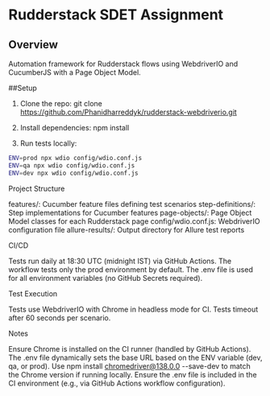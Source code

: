 # Rudderstack SDET Assignment

## Overview
Automation framework for Rudderstack flows using WebdriverIO and CucumberJS with a Page Object Model.

##Setup

1. Clone the repo: git clone https://github.com/Phanidharreddyk/rudderstack-webdriverio.git

2. Install dependencies: npm install

3. Run tests locally:
```bash
ENV=prod npx wdio config/wdio.conf.js
ENV=qa npx wdio config/wdio.conf.js
ENV=dev npx wdio config/wdio.conf.js
```

Project Structure

features/: Cucumber feature files defining test scenarios
step-definitions/: Step implementations for Cucumber features
page-objects/: Page Object Model classes for each Rudderstack page
config/wdio.conf.js: WebdriverIO configuration file
allure-results/: Output directory for Allure test reports

CI/CD

Tests run daily at 18:30 UTC (midnight IST) via GitHub Actions.
The workflow tests only the prod environment by default.
The .env file is used for all environment variables (no GitHub Secrets required).

Test Execution

Tests use WebdriverIO with Chrome in headless mode for CI.
Tests timeout after 60 seconds per scenario.

Notes

Ensure Chrome is installed on the CI runner (handled by GitHub Actions).
The .env file dynamically sets the base URL based on the ENV variable (dev, qa, or prod).
Use npm install chromedriver@138.0.0 --save-dev to match the Chrome version if running locally.
Ensure the .env file is included in the CI environment (e.g., via GitHub Actions workflow configuration).
